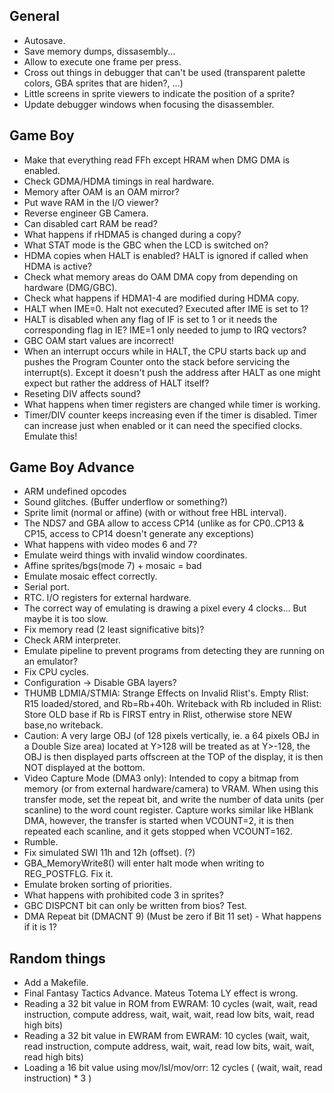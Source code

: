 
General
-------

- Autosave.
- Save memory dumps, dissasembly...
- Allow to execute one frame per press.
- Cross out things in debugger that can't be used (transparent palette colors, GBA sprites that are hiden?, ...)
- Little screens in sprite viewers to indicate the position of a sprite?
- Update debugger windows when focusing the disassembler.

Game Boy
--------

- Make that everything read FFh except HRAM when DMG DMA is enabled.
- Check GDMA/HDMA timings in real hardware.
- Memory after OAM is an OAM mirror?
- Put wave RAM in the I/O viewer?
- Reverse engineer GB Camera.
- Can disabled cart RAM be read?
- What happens if rHDMA5 is changed during a copy?
- What STAT mode is the GBC when the LCD is switched on?
- HDMA copies when HALT is enabled? HALT is ignored if called when HDMA is active?
- Check what memory areas do OAM DMA copy from depending on hardware (DMG/GBC).
- Check what happens if HDMA1-4 are modified during HDMA copy.
- HALT when IME=0. Halt not executed? Executed after IME is set to 1?
- HALT is disabled when any flag of IF is set to 1 or it needs the corresponding flag in IE? IME=1 only needed to jump to IRQ vectors?
- GBC OAM start values are incorrect!
- When an interrupt occurs while in HALT, the CPU starts back up and pushes the Program Counter onto the stack before servicing the interrupt(s). Except it doesn't push the address after HALT as one might expect but rather the address of HALT itself?
- Reseting DIV affects sound?
- What happens when timer registers are changed while timer is working.
- Timer/DIV counter keeps increasing even if the timer is disabled. Timer can increase just when enabled or it can need the specified clocks. Emulate this!

Game Boy Advance
----------------

- ARM undefined opcodes
- Sound glitches. (Buffer underflow or something?)
- Sprite limit (normal or affine) (with or without free HBL interval).
- The NDS7 and GBA allow to access CP14 (unlike as for CP0..CP13 & CP15, access to CP14 doesn't generate any exceptions)
- What happens with video modes 6 and 7?
- Emulate weird things with invalid window coordinates.
- Affine sprites/bgs(mode 7) + mosaic = bad
- Emulate mosaic effect correctly.
- Serial port.
- RTC. I/O registers for external hardware.
- The correct way of emulating is drawing a pixel every 4 clocks... But maybe it is too slow.
- Fix memory read (2 least significative bits)?
- Check ARM interpreter.
- Emulate pipeline to prevent programs from detecting they are running on an emulator?
- Fix CPU cycles.
- Configuration -> Disable GBA layers?
- THUMB LDMIA/STMIA: Strange Effects on Invalid Rlist's. Empty Rlist: R15 loaded/stored, and Rb=Rb+40h. Writeback with Rb included in Rlist: Store OLD base if Rb is FIRST entry in Rlist, otherwise store NEW base,no writeback.
- Caution: A very large OBJ (of 128 pixels vertically, ie. a 64 pixels OBJ in a Double Size area) located at Y>128 will be treated as at Y>-128, the OBJ is then displayed parts offscreen at the TOP of the display, it is then NOT displayed at the bottom.
- Video Capture Mode (DMA3 only): Intended to copy a bitmap from memory (or from external hardware/camera) to VRAM. When using this transfer mode, set the repeat bit, and write the number of data units (per scanline) to the word count register. Capture works similar like HBlank DMA, however, the transfer is started when VCOUNT=2, it is then repeated each scanline, and it gets stopped when VCOUNT=162.
- Rumble.
- Fix simulated SWI 11h and 12h (offset). (?)
- GBA_MemoryWrite8() will enter halt mode when writing to REG_POSTFLG. Fix it.
- Emulate broken sorting of priorities.
- What happens with prohibited code 3 in sprites?
- GBC DISPCNT bit can only be written from bios? Test.
- DMA Repeat bit (DMACNT 9) (Must be zero if Bit 11 set) - What happens if it is 1?

Random things
-------------

- Add a Makefile.
- Final Fantasy Tactics Advance. Mateus Totema LY effect is wrong.
- Reading a 32 bit value in ROM from EWRAM: 10 cycles (wait, wait, read instruction, compute address, wait, wait, wait, read low bits, wait, read high bits)
- Reading a 32 bit value in EWRAM from EWRAM: 10 cycles (wait, wait, read instruction, compute address, wait, wait, read low bits, wait, wait, read high bits)
- Loading a 16 bit value using mov/lsl/mov/orr: 12 cycles ( (wait, wait, read instruction) * 3 )



